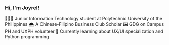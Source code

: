 ### Hi, I'm Joyrel!

👩🏻‍💻 Junior Information Technology student at Polytechnic University of the Philippines
🌨️ A Chinese-Filipino Business Club Scholar
🖼️ GDG on Campus PH and UXPH volunteer
🌷 Currently learning about UX/UI specialization and Python programming
